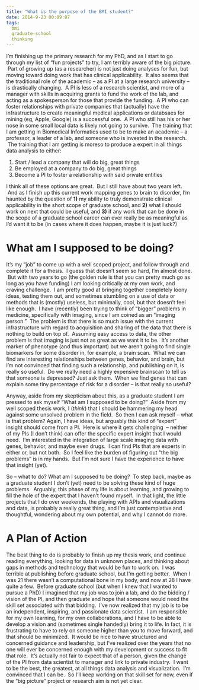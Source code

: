 ```yaml
---
title: "What is the purpose of the BMI student?"
date: 2014-9-23 00:09:07
tags:
  bmi
  graduate-school
  thinking
---
```



I’m finishing up the primary research for my PhD, and as I start to go through my list of “fun projects” to try, I am terribly aware of the big picture.  Part of growing up (as a researcher) is not just doing analyses for fun, but moving toward doing work that has clinical applicability.  It also seems that the traditional role of the academic – as a PI at a large research university – is drastically changing.  A PI is less of a research scientist, and more of a manager with skills in acquiring grants to fund the work of the lab, and acting as a spokesperson for those that provide the funding.  A PI who can foster relationships with private companies that (actually) have the infrastructure to create meaningful medical applications or databsaes for mining (eg, Apple, Google) is a successful one.  A PI who still has his or her nose in some small local data is likely not going to survive.  The training that I am getting in Biomedical Informatics used to be to make an academic – a professor, a leader of a lab, and someone who is invested in the research.  The training that I am getting is moreso to produce a expert in all things data analysis to either:

<ol class="custom-counter">
<li>Start / lead a company that will do big, great things</li>
<li>Be employed at a company to do big, great things</li>
<li>Become a PI to foster a relationship with said private entities</li>
</ol>

I think all of these options are great.  But I still have about two years left.  And as I finish up this current work mapping genes to brain to disorder, I’m haunted by the question of **1)** my ability to truly demonstrate clinical applicability in the short scope of graduate school, and **2)** what I should work on next that could be useful, and **3)** if any work that can be done in the scope of a graduate school career can ever really be as meaningful as I’d want it to be (in cases where it does happen, maybe it is just luck?)



# What am I supposed to be doing?

It’s my “job” to come up with a well scoped project, and follow through and complete it for a thesis.  I guess that doesn’t seem so hard, I’m almost done.  But with two years to go (the golden rule is that you can pretty much go as long as you have funding) I am looking critically at my own work, and craving challenge.  I am pretty good at bringing together completely loony ideas, testing them out, and sometimes stumbling on a use of data or methods that is (mostly) useless, but minimally, cool, but that doesn’t feel like enough.  I have (recently) been trying to think of “bigger” problems in medicine, specifically with imaging, since I am coined as an “imaging person.”  The problem is that there is so much issue with the current infrastructure with regard to acquisition and sharing of the data that there is nothing to build on top of.  Assuming easy access to data, the other problem is that imaging is just not as great as we want it to be.  It’s another marker of phenotype (and thus important) but we aren’t going to find single biomarkers for some disorder in, for example, a brain scan.  What we can find are interesting relationships between genes, behavior, and brain, but I’m not convinced that finding such a relationship, and publishing on it, is really so useful.  Do we really need a highly expensive brainscan to tell us that someone is depressed? Just ask them.  When we find genes that can explain some tiny percentage of risk for a disorder – is that really so useful?

Anyway, aside from my skepticism about this, as a graduate student I am pressed to ask myself “What am I supposed to be doing?”  Aside from my well scoped thesis work, I (*think*) that I should be hammering my head against some unsolved problem in the field.  So then I can ask myself – what is that problem? Again, I have ideas, but arguably this kind of “expert” insight should come from a PI.  Here is where it gets challenging  – neither of my PIs (I don’t think) can offer the specific expert insight that I would need.  I’m interested in the integration of large scale imaging data with genes, behavior, and maybe even drugs.  I can find PIs that are experts in either or, but not both.  So I feel like the burden of figuring out “the big problems” is in my hands.  But I’m not sure I have the experience to have that insight (yet).

So – what to do? What am I supposed to be doing?  To step back, maybe as a graduate student I don’t (yet) need to be solving these kind of huge problems.  Arguably, this phase of my life is about learning, and growing to fill the hole of the expert that I haven’t found myself.  In that light, the little projects that I do over weekends, the playing with APIs and visualizations and data, is probably a really great thing, and I’m just contemplative and thoughtful, wondering about my own potential, and why I cannot do more.


# A Plan of Action

The best thing to do is probably to finish up my thesis work, and continue reading everything, looking for data in unknown places, and thinking about gaps in methods and technology that would be fun to work on.  I was terrible at publishing before graduate school, but I’m getting better.  When I was 21 there wasn’t a computational bone in my body, and now at 28 I have quite a few.  Before graduate school (but when I knew that I wanted to pursue a PhD) I imagined that my job was to join a lab, and do the bidding / vision of the PI, and then graduate and hope that someone would need the skill set associated with that bidding.  I’ve now realized that my job is to be an independent, inspiring, and passionate data scientist.  I am responsible for my own learning, for my own collaborations, and I have to be able to develop a vision and (sometimes single handedly) bring it to life. In fact, it is frustrating to have to rely on someone higher than you to move forward, and that should be minimized.  It would be nice to have structured and concerned guidance and leadership, but I’ve realized over the years that no one will ever be concerned enough with my development or success to fit that role.  It’s actually not fair to expect that of a person, given the change of the PI from data scientist to manager and link to private industry.  I want to be the best, the greatest, at all things data analysis and visualization.  I’m convinced that I can be.  So I’ll keep working on that skill set for now, even if the “big picture” project or research aim is not yet clear.

